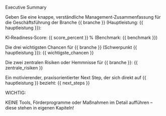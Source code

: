 Executive Summary

Geben Sie eine knappe, verständliche Management‑Zusammenfassung für die Geschäftsführung der Branche {{ branche }} (Hauptleistung: {{ hauptleistung }}):

KI‑Readiness‑Score: {{ score_percent }} % (Benchmark: {{ benchmark }})

Die drei wichtigsten Chancen für {{ branche }} (Schwerpunkt {{ hauptleistung }}): {{ wichtigste_chancen }}

Die zwei zentralen Risiken oder Hemmnisse für {{ branche }}: {{ zentrale_risiken }}

Ein motivierender, praxisorientierter Next Step, der sich direkt auf {{ hauptleistung }} bezieht: {{ next_steps }}

WICHTIG:

KEINE Tools, Förderprogramme oder Maßnahmen im Detail aufführen – diese stehen in eigenen Kapiteln!